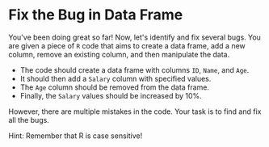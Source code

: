 # Fix the Bug in Data Frame

You've been doing great so far! Now, let's identify and fix several bugs. You are given a piece of `R` code that aims to create a data frame, add a new column, remove an existing column, and then manipulate the data.

- The code should create a data frame with columns `ID`, `Name`, and `Age`.
- It should then add a `Salary` column with specified values.
- The `Age` column should be removed from the data frame.
- Finally, the `Salary` values should be increased by 10%.

However, there are multiple mistakes in the code. Your task is to find and fix all the bugs.

Hint: Remember that R is case sensitive!